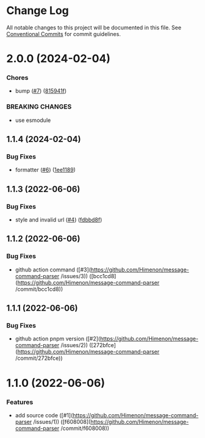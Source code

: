# Change Log

All notable changes to this project will be documented in this file.
See [Conventional Commits](https://conventionalcommits.org) for commit guidelines.

<a name="2.0.0"></a>
# 2.0.0 (2024-02-04)


### Chores

* bump ([#7](https://github.com/Himenon/message-command-parser/issues/7)) ([815941f](https://github.com/Himenon/message-command-parser/commit/815941f))


### BREAKING CHANGES

* use esmodule





<a name="1.1.4"></a>
## 1.1.4 (2024-02-04)


### Bug Fixes

* formatter ([#6](https://github.com/Himenon/message-command-parser/issues/6)) ([1ee1189](https://github.com/Himenon/message-command-parser/commit/1ee1189))





<a name="1.1.3"></a>
## 1.1.3 (2022-06-06)


### Bug Fixes

* style and invalid url ([#4](https://github.com/Himenon/message-command-parser/issues/4)) ([fdbbd8f](https://github.com/Himenon/message-command-parser/commit/fdbbd8f))





<a name="1.1.2"></a>
## 1.1.2 (2022-06-06)


### Bug Fixes

* github action command ([#3](https://github.com/Himenon/message-command-parser /issues/3)) ([bcc1cd8](https://github.com/Himenon/message-command-parser /commit/bcc1cd8))





<a name="1.1.1"></a>
## 1.1.1 (2022-06-06)


### Bug Fixes

* github action pnpm version ([#2](https://github.com/Himenon/message-command-parser /issues/2)) ([272bfce](https://github.com/Himenon/message-command-parser /commit/272bfce))





<a name="1.1.0"></a>

# 1.1.0 (2022-06-06)

### Features

- add source code ([#1](https://github.com/Himenon/message-command-parser /issues/1)) ([f608008](https://github.com/Himenon/message-command-parser /commit/f608008))
